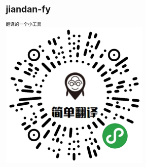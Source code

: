 # jiandan-fy
翻译的一个小工具
![image](https://github.com/qdxbz/jiandan-fy/blob/master/%E7%AE%80%E5%8D%95%E7%BF%BB%E8%AF%91%E4%BA%8C%E7%BB%B4%E7%A0%81.jpg)
